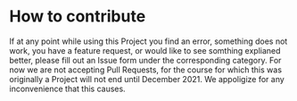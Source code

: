 # How to contribute

If at any point while using this Project you find an error, something does not work, you have a feature request, or would like to see somthing 
explianed better, please fill out an Issue form under the corresponding category.  For now we are not accepting Pull Requests, for the course for which this
was originally a Project will not end until December 2021.  We appoligize for any inconvenience that this causes.  
